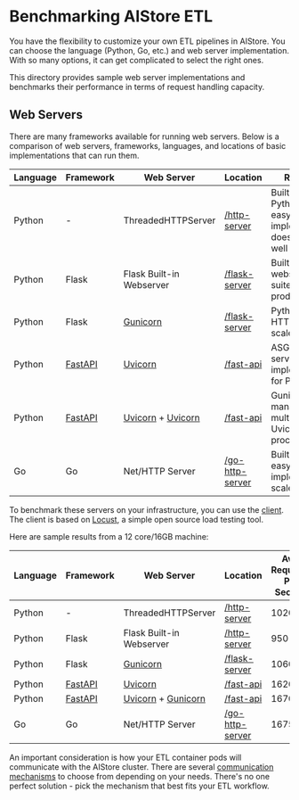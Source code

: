 # Benchmarking AIStore ETL

You have the flexibility to customize your own ETL pipelines in AIStore. You can choose the language (Python, Go, etc.) and web server implementation. With so many options, it can get complicated to select the right ones. 

This directory provides sample web server implementations and benchmarks their performance in terms of request handling capacity.

## Web Servers

There are many frameworks available for running web servers. Below is a comparison of web servers, frameworks, languages, and locations of basic implementations that can run them.

| Language | Framework | Web Server | Location | Remarks |
|-|-|-|-|-|  
| Python | - | ThreadedHTTPServer | [/http-server](bench/http-server/) | Built-in to Python, very easy to implement, doesn't scale well |
| Python | Flask | Flask Built-in Webserver | [/flask-server](bench/flask-server/) | Built-in flask webserver, not suited for production |
| Python | Flask | [Gunicorn](https://gunicorn.org/) | [/flask-server](bench/flask-server/) | Python WSGI HTTP server, scales well |
| Python | [FastAPI](https://fastapi.tiangolo.com/) | [Uvicorn](https://www.uvicorn.org/) | [/fast-api](bench/fast-api/) | ASGI web server implementation for Python |
| Python | [FastAPI](https://fastapi.tiangolo.com/) | [Uvicorn](https://www.uvicorn.org/) + [Uvicorn](https://www.uvicorn.org/) | [/fast-api](bench/fast-api/) | Gunicorn manages multiple Uvicorn processes |
| Go | Go | Net/HTTP Server | [/go-http-server](bench/go-http-server/) | Built-in to Go, easy to implement, scales well |

To benchmark these servers on your infrastructure, you can use the [client](bench/client). The client is based on [Locust](https://locust.io/), a simple open source load testing tool.

Here are sample results from a 12 core/16GB machine:

| Language | Framework | Web Server | Location | Avg. Requests Per Second |
|-|-|-|-|-|
| Python | - | ThreadedHTTPServer | [/http-server](bench/http-server/) | 1020 |  
| Python | Flask | Flask Built-in Webserver | [/http-server](bench/http-server/) | 950 |
| Python | Flask | [Gunicorn](https://gunicorn.org/) | [/flask-server](bench/flask-server/) | 1060 |
| Python | [FastAPI](https://fastapi.tiangolo.com/) | [Uvicorn](https://www.uvicorn.org/) | [/fast-api](bench/fast-api/) | 1620 |
| Python | [FastAPI](https://fastapi.tiangolo.com/) | [Uvicorn](https://www.uvicorn.org/) + [Gunicorn](https://gunicorn.org/) | [/fast-api](bench/fast-api/) | 1670 | 
| Go | Go | Net/HTTP Server | [/go-http-server](bench/go-http-server/) | 1675 |

An important consideration is how your ETL container pods will communicate with the AIStore cluster. There are several [communication mechanisms](https://github.com/NVIDIA/aistore/blob/main/docs/etl.md#communication-mechanisms) to choose from depending on your needs. There's no one perfect solution - pick the mechanism that best fits your ETL workflow.

